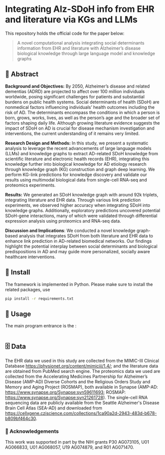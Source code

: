 # Integrating Alz-SDoH info from EHR and literature via KGs and LLMs 
This repository holds the official code for the paper below:
> A novel computational analysis integrating social determinants information from EHR and literature with Alzheimer’s disease biological knowledge through large language model and knowledge graphs

## 🦸‍ Abstract
**Background and Objectives:** By 2050, Alzheimer’s disease and related dementias (ADRD) are projected to affect over 100 million individuals worldwide, posing significant challenges for patients and substantial burdens on public health systems. Social determinants of health (SDoH) are nonmedical factors influencing individuals’ health outcomes including the risk of AD. The determinants encompass the conditions in which a person is born, grows, works, lives, as well as the person’s age and the broader set of factors shaping daily life. Although growing literature evidence suggests the impact of SDoH on AD is crucial for disease mechanism investigation and interventions, the current understanding of it remains very limited.

**Research Design and Methods:** In this study, we present a systematic analysis to leverage the recent advancements of large language models (LLMs) and knowledge graphs to extract AD-related SDoH knowledge from scientific literature and electronic health records (EHR), integrating this knowledge further into biological knowledge for AD etiology research through knowledge graph (KG) construction and graph deep learning. We perform KG-link predictions for knowledge discovery and validate our results using multimodal biological data from single-cell RNA-seq and proteomics experiments. 

**Results:** We generated an SDoH knowledge graph with around 92k triplets, integrating literature and EHR data. Through various link prediction experiments, we observed higher accuracy when integrating SDoH into knowledge graphs. Additionally, exploratory predictions uncovered potential SDoH-gene interactions, many of which were validated through differential expression analysis using proteomics and RNA-seq data. 

**Discussion and Implications**: We conducted a novel knowledge graph-based analysis that integrates SDoH from both literature and EHR data to enhance link prediction in AD-related biomedical networks. Our findings highlight the potential interplay between social determinants and biological predispositions in AD and may guide more personalized, socially aware healthcare interventions.

## 📝 Install
The framework is implemented in Python. Please make sure to install the related packages, use
```bash
pip install -r requirements.txt
```

## 🔨 Usage
The main program entrance is the :
```cmd

```

## :file_cabinet: Data
The EHR data we used in this study are collected from the MIMIC-III Clinical Database <https://physionet.org/content/mimiciii/1.4/>; and the literature data are obtained from PubMed search engine. The proteomics data we used are collected from the Accelerating Medicines Partnership for Alzheimer’s Disease (AMP-AD) Diverse Cohorts and the Religious Orders Study and Memory and Aging Project (ROSMAP), both available in Synapse (AMP-AD: https://www.synapse.org/Synapse:syn59611693; ROSMAP: https://www.synapse.org/Synapse:syn21261728). The single-cell RNA sequencing data are publicly available from the Seattle Alzheimer's Disease Brain Cell Atlas (SEA-AD) and downloaded from https://cellxgene.cziscience.com/collections/1ca90a2d-2943-483d-b678-b809bf464c30. 

        
### 🤝 Acknowledgements
This work was supported in part by the NIH grants P30 AG073105, U01 AG066833, U01 AG068057, U19 AG074879, and R01 AG071470.


